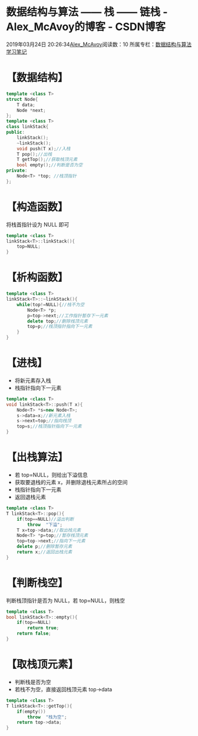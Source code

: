 # 数据结构与算法 —— 栈 —— 链栈 - Alex_McAvoy的博客 - CSDN博客





2019年03月24日 20:26:34[Alex_McAvoy](https://me.csdn.net/u011815404)阅读数：10
所属专栏：[数据结构与算法学习笔记](https://blog.csdn.net/column/details/34684.html)









# 【数据结构】

```cpp
template <class T>
struct Node{
    T data;
    Node *next;
};
template <class T>
class linkStack{
public:
    linkStack();
    ~linkStack();
    void push(T x);//入栈
    T pop();//出栈
    T getTop();//获取栈顶元素
    bool empty();//判断是否为空
private:
    Node<T> *top; //栈顶指针
};
```

# 【构造函数】

将栈首指针设为 NULL 即可

```cpp
template <class T>
linkStack<T>::linkStack(){
    top=NULL;
}
```

# 【析构函数】

```cpp
template <class T>
linkStack<T>::~linkStack(){
    while(top!=NULL){//栈不为空
        Node<T> *p;
        p=top->next;//工作指针暂存下一元素
        delete top;//删除栈顶元素
        top=p;//栈顶指针指向下一元素
    }
}
```

# 【进栈】
- 将新元素存入栈
- 栈指针指向下一元素

```cpp
template <class T>
void linkStack<T>::push(T x){
    Node<T> *s=new Node<T>;
    s->data=x;//新元素入栈
    s->next=top;//指向栈顶
    top=s;//栈顶指针指向下一元素
}
```

# 【出栈算法】
- 若 top=NULL，则给出下溢信息
- 获取要退栈的元素 x，并删除退栈元素所占的空间
- 栈指针指向下一元素
- 返回退栈元素

```cpp
template <class T>
T linkStack<T>::pop(){
    if(top==NULL)//溢出判断
        throw  "下溢";
    T x=top->data;//取出栈元素
    Node<T> *p=top;//暂存栈顶元素
    top=top->next;//指向下一元素
    delete p;//删除暂存元素
    return x;//返回出栈元素
}
```

# 【判断栈空】

判断栈顶指针是否为 NULL，若 top=NULL，则栈空

```cpp
template <class T>
bool linkStack<T>::empty(){
    if(top==NULL)
        return true;
    return false;
}
```

# 【取栈顶元素】
- 判断栈是否为空
- 若栈不为空，直接返回栈顶元素 top->data

```cpp
template <class T>
T linkStack<T>::getTop(){
    if(empty())
        throw  "栈为空";
    return top->data;
}
```



